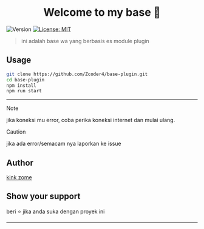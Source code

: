 <h1 align="center">Welcome to my base 👋</h1>
<p>
  <img alt="Version" src="https://img.shields.io/badge/version-1.0.0-blue.svg?cacheSeconds=2592000" />
  <a href="#" target="_blank">
    <img alt="License: MIT" src="https://img.shields.io/badge/License-MIT-yellow.svg" />
  </a>
</p>


> ini adalah base wa yang berbasis es module plugin

<!-- ## Install -->

<!-- ```sh
git clone https://github.com/Zcoder4/base-plugin.git
``` -->

## Usage

```sh
git clone https://github.com/Zcoder4/base-plugin.git
cd base-plugin
npm install
npm run start
```
*** 
> [!NOTE]
> jika koneksi mu error, coba perika koneksi internet dan mulai ulang.

> [!CAUTION]
> jika ada error/semacam nya laporkan ke issue


## Author
[kink zome](https://github.com/Zcoder4)
## Show your support

beri ⭐ jika anda suka dengan proyek ini

***
